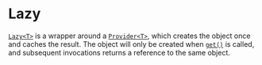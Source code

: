 # Lazy

[`Lazy<T>`](https://docs.rs/lockjaw/0.2.0/lockjaw/struct.Lazy.html) is a wrapper around
a [`Provider<T>`](https://docs.rs/lockjaw/0.2.0/lockjaw/struct.Provider.html), which creates the
object once and caches the result. The object will only be created
when [`get()`](https://docs.rs/lockjaw/0.2.0/lockjaw/struct.Lazy.html#method.get) is called, and
subsequent invocations returns a reference to the same object.